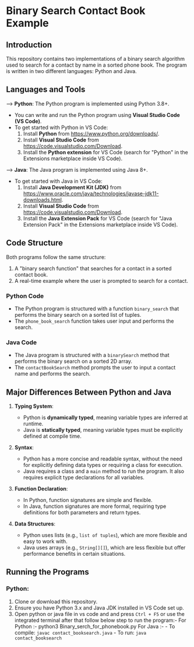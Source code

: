 # Binary Search Contact Book Example

## Introduction
This repository contains two implementations of a binary search algorithm used to search for a contact by name in a sorted phone book. The program is written in two different languages: Python and Java.

## Languages and Tools
--> **Python**: The Python program is implemented using Python 3.8+.
  - You can write and run the Python program using **Visual Studio Code (VS Code)**.
  - To get started with Python in VS Code:
    1. Install **Python** from https://www.python.org/downloads/.
    2. Install **Visual Studio Code** from https://code.visualstudio.com/Download.
    3. Install the **Python extension** for VS Code (search for "Python" in the Extensions marketplace inside VS Code).
  
--> **Java**: The Java program is implemented using Java 8+.
   - To get started with Java in VS Code:
	    1. Install **Java Development Kit (JDK)** from https://www.oracle.com/java/technologies/javase-jdk11-downloads.html.
	    2. Install **Visual Studio Code** from https://code.visualstudio.com/Download.
	    3. Install the **Java Extension Pack** for VS Code (search for "Java Extension Pack" in the Extensions marketplace inside VS Code).
	
## Code Structure
Both programs follow the same structure:
1. A "binary search function" that searches for a contact in a sorted contact book.
2. A real-time example where the user is prompted to search for a contact.

### Python Code
- The Python program is structured with a function `binary_search` that performs the binary search on a sorted list of tuples.
- The `phone_book_search` function takes user input and performs the search.

### Java Code
- The Java program is structured with a `binarySearch` method that performs the binary search on a sorted 2D array.
- The `contactBookSearch` method prompts the user to input a contact name and performs the search.

## Major Differences Between Python and Java
1. **Typing System**:
   - Python is **dynamically typed**, meaning variable types are inferred at runtime.
   - Java is **statically typed**, meaning variable types must be explicitly defined at compile time.

2. **Syntax**:
   - Python has a more concise and readable syntax, without the need for explicitly defining data types or requiring a class for execution.
   - Java requires a class and a `main` method to run the program. It also requires explicit type declarations for all variables.

3. **Function Declaration**:
   - In Python, function signatures are simple and flexible.
   - In Java, function signatures are more formal, requiring type definitions for both parameters and return types.

4. **Data Structures**:
   - Python uses lists (e.g., `list of tuples`), which are more flexible and easy to work with.
   - Java uses arrays (e.g., `String[][]`), which are less flexible but offer performance benefits in certain situations.
  
## Running the Programs
### Python:
1. Clone or download this repository.
2. Ensure you have Python 3.x and Java JDK installed in VS Code set up.
3. Open python or java file in vs code and and press `Ctrl + F5` or use the integrated terminal after that follow below step to run the program:-
   	For Python :- python3 Binary_serch_for_phonebook.py
   	For Java :-
   		- To compile: `javac contact_booksearch.java`
	         - To run: `java contact_booksearch`
   	
